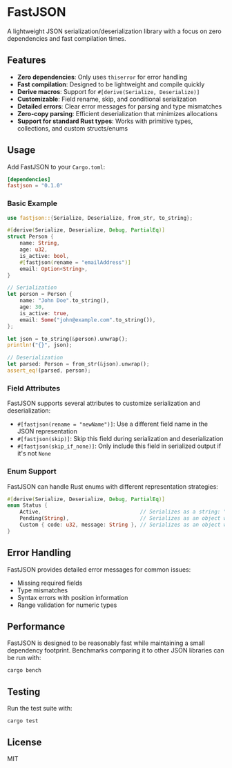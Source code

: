 # FastJSON

A lightweight JSON serialization/deserialization library with a focus on zero dependencies and fast compilation times.

## Features

- **Zero dependencies**: Only uses `thiserror` for error handling
- **Fast compilation**: Designed to be lightweight and compile quickly
- **Derive macros**: Support for `#[derive(Serialize, Deserialize)]`
- **Customizable**: Field rename, skip, and conditional serialization
- **Detailed errors**: Clear error messages for parsing and type mismatches
- **Zero-copy parsing**: Efficient deserialization that minimizes allocations
- **Support for standard Rust types**: Works with primitive types, collections, and custom structs/enums

## Usage

Add FastJSON to your `Cargo.toml`:

```toml
[dependencies]
fastjson = "0.1.0"
```

### Basic Example

```rust
use fastjson::{Serialize, Deserialize, from_str, to_string};

#[derive(Serialize, Deserialize, Debug, PartialEq)]
struct Person {
    name: String,
    age: u32,
    is_active: bool,
    #[fastjson(rename = "emailAddress")]
    email: Option<String>,
}

// Serialization
let person = Person {
    name: "John Doe".to_string(),
    age: 30,
    is_active: true,
    email: Some("john@example.com".to_string()),
};

let json = to_string(&person).unwrap();
println!("{}", json);

// Deserialization
let parsed: Person = from_str(&json).unwrap();
assert_eq!(parsed, person);
```

### Field Attributes

FastJSON supports several attributes to customize serialization and deserialization:

- `#[fastjson(rename = "newName")]`: Use a different field name in the JSON representation
- `#[fastjson(skip)]`: Skip this field during serialization and deserialization
- `#[fastjson(skip_if_none)]`: Only include this field in serialized output if it's not `None`

### Enum Support

FastJSON can handle Rust enums with different representation strategies:

```rust
#[derive(Serialize, Deserialize, Debug, PartialEq)]
enum Status {
    Active,                                // Serializes as a string: "Active"
    Pending(String),                       // Serializes as an object with type and data fields
    Custom { code: u32, message: String }, // Serializes as an object with fields
}
```

## Error Handling

FastJSON provides detailed error messages for common issues:

- Missing required fields
- Type mismatches
- Syntax errors with position information
- Range validation for numeric types

## Performance

FastJSON is designed to be reasonably fast while maintaining a small dependency footprint. Benchmarks comparing it to other JSON libraries can be run with:

```
cargo bench
```

## Testing

Run the test suite with:

```
cargo test
```

## License

MIT
